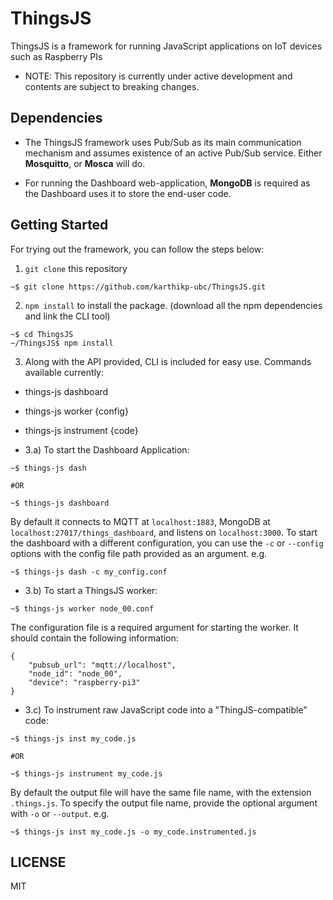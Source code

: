 # ThingsJS
ThingsJS is a framework for running JavaScript applications on IoT devices such as Raspberry PIs

* NOTE: This repository is currently under active development and contents are subject to breaking changes.

## Dependencies

* The ThingsJS framework uses Pub/Sub as its main communication mechanism and assumes existence of an active Pub/Sub service. Either **Mosquitto**, or **Mosca** will do. 

* For running the Dashboard web-application, **MongoDB** is required as the Dashboard uses it to store the end-user code.


## Getting Started

For trying out the framework, you can follow the steps below:

1. `git clone` this repository
```
~$ git clone https://github.com/karthikp-ubc/ThingsJS.git
```

2. `npm install` to install the package. (download all the npm dependencies and link the CLI tool)
```
~$ cd ThingsJS
~/ThingsJS$ npm install
```

3. Along with the API provided, CLI is included for easy use.
Commands available currently:
* things-js dashboard
* things-js worker {config}
* things-js instrument {code}


* 3.a) To start the Dashboard Application:
```
~$ things-js dash

#OR

~$ things-js dashboard
```
By default it connects to MQTT at `localhost:1883`, MongoDB at `localhost:27017/things_dashboard`, and listens on `localhost:3000`.
To start the dashboard with a different configuration, you can use the `-c` or `--config` options with the config file path provided as an argument.
e.g.
```
~$ things-js dash -c my_config.conf
```

* 3.b) To start a ThingsJS worker:
```
~$ things-js worker node_00.conf
```
The configuration file is a required argument for starting the worker. It should contain the following information:
```
{
    "pubsub_url": "mqtt://localhost",
    "node_id": "node_00",
    "device": "raspberry-pi3"
}
```

* 3.c) To instrument raw JavaScript code into a "ThingJS-compatible" code:
```
~$ things-js inst my_code.js

#OR

~$ things-js instrument my_code.js
```
By default the output file will have the same file name, with the extension `.things.js`.
To specify the output file name, provide the optional argument with `-o` or `--output`.
e.g.
```
~$ things-js inst my_code.js -o my_code.instrumented.js
```

## LICENSE

MIT